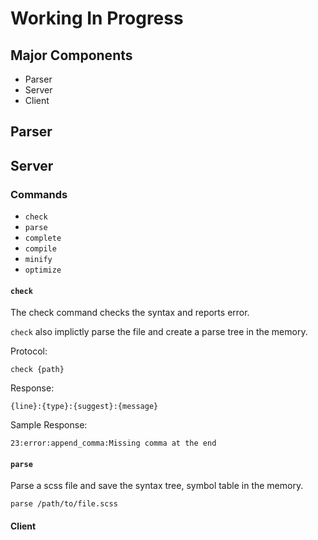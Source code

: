 Working In Progress
======================

Major Components
----------------

- Parser
- Server
- Client

Parser
-------------

Server
-------------

### Commands

- `check`
- `parse`
- `complete`
- `compile`
- `minify`
- `optimize`

#### `check`

The check command checks the syntax and reports error.

`check` also implictly parse the file and create a parse tree in the memory.

Protocol:

    check {path}

Response:

    {line}:{type}:{suggest}:{message}

Sample Response:

    23:error:append_comma:Missing comma at the end

#### `parse`

Parse a scss file and save the syntax tree, symbol table in the memory.

`parse /path/to/file.scss`

#### Client




